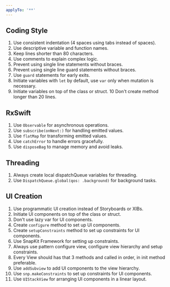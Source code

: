```yaml
---
applyTo: '**'
---
```


## Coding Style
1. Use consistent indentation (4 spaces using tabs instead of spaces).
2. Use descriptive variable and function names.
3. Keep lines shorter than 80 characters.
4. Use comments to explain complex logic.
5. Prevent using single line statements without braces.
6. Prevent using single line guard statements without braces.
7. Use `guard` statements for early exits.
8. Initiate variables with `let` by default, use `var` only when mutation is necessary.
9. Initiate variables on top of the class or struct.
10 Don't create method longer than 20 lines.

## RxSwift
1. Use `Observable` for asynchronous operations.
2. Use `subscribe(onNext:)` for handling emitted values.
3. Use `flatMap` for transforming emitted values.
4. Use `catchError` to handle errors gracefully.
5. Use `disposeBag` to manage memory and avoid leaks.

## Threading
1. Always create local dispatchQueue variables for threading.
2. Use `DispatchQueue.global(qos: .background)` for background tasks.

## UI Creation
1. Use programmatic UI creation instead of Storyboards or XIBs.
2. Initiate UI components on top of the class or struct.
3. Don't use lazy var for UI components.
4. Create `configure` method to set up UI components.
5. Create `setupConstraints` method to set up constraints for UI components.
6. Use SnapKit Framework for setting up constraints.
7. Always use pattern configure view, configure view hierarchy and setup constraints.
8. Every View should has that 3 methods and called in order, in init method preferable.
9. Use `addSubview` to add UI components to the view hierarchy.
10. Use `snp.makeConstraints` to set up constraints for UI components.
11. Use `UIStackView` for arranging UI components in a linear layout.
